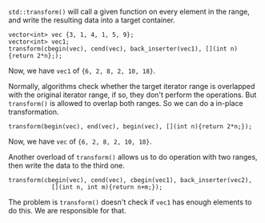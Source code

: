 
`std::transform()` will call a given function on every element in the range, and write the resulting data into a target container.
```
vector<int> vec {3, 1, 4, 1, 5, 9};
vector<int> vec1;
transform(cbegin(vec), cend(vec), back_inserter(vec1), [](int n){return 2*n};);
```
Now, we have `vec1` of `{6, 2, 8, 2, 10, 18}`.

Normally, algorithms check whether the target iterator range is overlapped with the original iterator range, if so, they don't perform the operations. But `transform()` is allowed to overlap both ranges. So we can do a in-place transformation.
```
transform(begin(vec), end(vec), begin(vec), [](int n){return 2*n;});
```
Now, we have `vec` of `{6, 2, 8, 2, 10, 18}`.

Another overload of `transform()` allows us to do operation with two ranges, then write the data to the third one.
```
transform(cbegin(vec), cend(vec), cbegin(vec1), back_inserter(vec2),
			[](int n, int m){return n+m;});
```
The problem is `transform()` doesn't check if `vec1` has enough elements to do this. We are responsible for that.